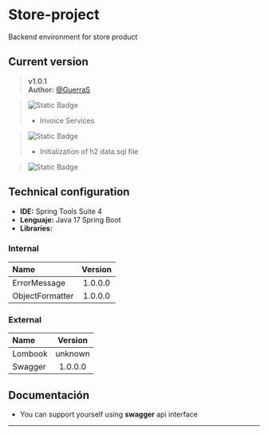 # Store-project
Backend environment for store product

## Current version
>__v1.0.1__  
__Author:__ [@GuerraS](https://github.com/GuerraS)

>![Static Badge](https://img.shields.io/badge/Feature-green)
> - Invoice Services

> ![Static Badge](https://img.shields.io/badge/Fix-red)
> - Initialization of h2 data.sql file

> ![Static Badge](https://img.shields.io/badge/Update-blue)

## Technical configuration

- __IDE:__ Spring Tools Suite 4
- __Lenguaje:__ Java 17 Spring Boot
- __Libraries:__ 
### Internal
|Name|Version|
|:--------|:--------:|
|ErrorMessage|1.0.0.0|
|ObjectFormatter|1.0.0.0|

### External
|Name|Version|
|:--------|:--------:|
|Lombook|unknown|
|Swagger|1.0.0.0|
## Documentación
- You can support yourself using __swagger__ api interface
-------------
